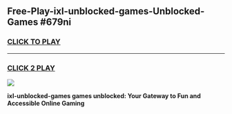 
## Free-Play-ixl-unblocked-games-Unblocked-Games #679ni
<h3>
<a href="https://news.freeplayer.one?title=ixl-unblocked-games&ref=8M">CLICK TO PLAY</a></h3>
<hr>

<h3>
<a href="https://news.freeplayer.one?title=ixl-unblocked-games&ref=8M">CLICK 2 PLAY</a>
  
</h3>

<a href="https://news.freeplayer.one?title=ixl-unblocked-games&ref=8M"><img src="https://clearcache.store/games.png"></a>


**ixl-unblocked-games games unblocked: Your Gateway to Fun and Accessible Online Gaming**

